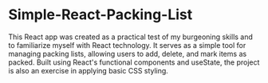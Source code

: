 # Simple-React-Packing-List
This React app was created as a practical test of my burgeoning skills and to familiarize myself with React technology. It serves as a simple tool for managing packing lists, allowing users to add, delete, and mark items as packed. Built using React's functional components and useState, the project is also an exercise in applying basic CSS styling.
